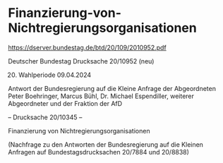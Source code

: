 # Finanzierung-von-Nichtregierungsorganisationen

https://dserver.bundestag.de/btd/20/109/2010952.pdf

Deutscher Bundestag Drucksache 20/10952 (neu)

20. Wahlperiode 09.04.2024

Antwort der Bundesregierung auf die Kleine Anfrage der Abgeordneten 
Peter Boehringer, Marcus Bühl,
Dr. Michael Espendiller, weiterer Abgeordneter und der Fraktion der AfD

– Drucksache 20/10345 –

Finanzierung von Nichtregierungsorganisationen

(Nachfrage zu den Antworten der Bundesregierung auf die Kleinen Anfragen auf
Bundestagsdrucksachen 20/7884 und 20/8838)
